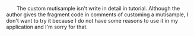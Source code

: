&emsp;&emsp;The custom mutisample isn't write in detail in tutorial. Although the author gives the fragment code in comments of customing a mutisample, I don't want to try it because I do not have some reasons to use it in my application and I'm sorry for that.